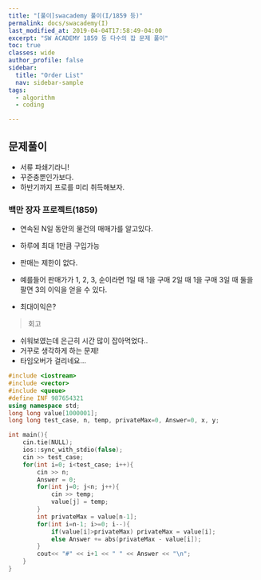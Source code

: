 ```yaml
---
title: "[풀이]swacademy 풀이(I/1859 등)"
permalink: docs/swacademy(I)
last_modified_at: 2019-04-04T17:58:49-04:00
excerpt: "SW ACADEMY 1859 등 다수의 잡 문제 풀이"
toc: true
classes: wide
author_profile: false
sidebar:
  title: "Order List"
  nav: sidebar-sample
tags:
  - algorithm
  - coding

---
```



## 문제풀이

- 서류 파쇄기라니!
- 꾸준충뿐인가보다.
- 하반기까지 프로를 미리 취득해보자.

### 백만 장자 프로젝트(1859)

- 연속된 N일 동안의 물건의 매매가를 알고있다.
- 하루에 최대 1만큼 구입가능
- 판매는 제한이 없다.

- 예를들어 판매가가 1, 2, 3, 순이라면 1일 때 1을 구매
2일 때 1을 구매 3일 때 둘을 팔면 3의 이익을 얻을 수 있다.
- 최대이익은?


> 회고

- 쉬워보였는데 은근히 시간 많이 잡아먹었다..
- 거꾸로 생각하게 하는 문제!
- 타임오버가 걸리네요...

```c++
#include <iostream>
#include <vector>
#include <queue>
#define INF 987654321
using namespace std;
long long value[1000001];
long long test_case, n, temp, privateMax=0, Answer=0, x, y;

int main(){
	cin.tie(NULL);
	ios::sync_with_stdio(false);
	cin >> test_case;
	for(int i=0; i<test_case; i++){
		cin >> n;
		Answer = 0;
		for(int j=0; j<n; j++){
			cin >> temp;
			value[j] = temp;
		}
		int privateMax = value[n-1];
		for(int i=n-1; i>=0; i--){
			if(value[i]>privateMax) privateMax = value[i];
			else Answer += abs(privateMax - value[i]);
		}
		cout<< "#" << i+1 << " " << Answer << "\n";
	}
}


